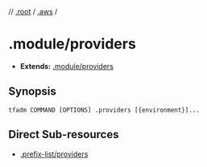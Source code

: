 // [.root] / [.aws] /

# .module/providers

- **Extends:** [.module/providers](../.providers.md)

## Synopsis

```
tfadm COMMAND [OPTIONS] .providers [{environment}]...
```

## Direct Sub-resources

- [.prefix-list/providers](../.prefix-list/providers.md)

[.aws]: ../README.md
[.root]: ../../../../.tfadm/resources/README.md
